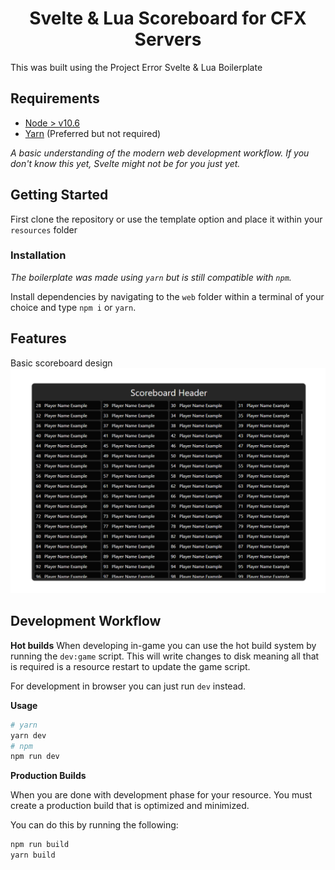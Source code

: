 <h1 align="center">Svelte & Lua Scoreboard for CFX Servers</h1>

This was built using the Project Error Svelte & Lua Boilerplate

## Requirements
* [Node > v10.6](https://nodejs.org/en/)
* [Yarn](https://yarnpkg.com/getting-started/install) (Preferred but not required)

*A basic understanding of the modern web development workflow. If you don't 
know this yet, Svelte might not be for you just yet.*

## Getting Started

First clone the repository or use the template option and place
it within your `resources` folder

### Installation

*The boilerplate was made using `yarn` but is still compatible with
`npm`.*

Install dependencies by navigating to the `web` folder within
a terminal of your choice and type `npm i` or `yarn`.

## Features

Basic scoreboard design
![Scoreboard](image.png "Example of Scoreboard with 512 players added")

## Development Workflow


**Hot builds**
When developing in-game you can use the hot build system by running
the `dev:game` script. This will write changes to disk meaning all
that is required is a resource restart to update the game script.

For development in browser you can just run `dev` instead.

**Usage**
```sh
# yarn
yarn dev
# npm
npm run dev
```

**Production Builds**

When you are done with development phase for your resource. You
must create a production build that is optimized and minimized.

You can do this by running the following:

```sh
npm run build
yarn build 
```